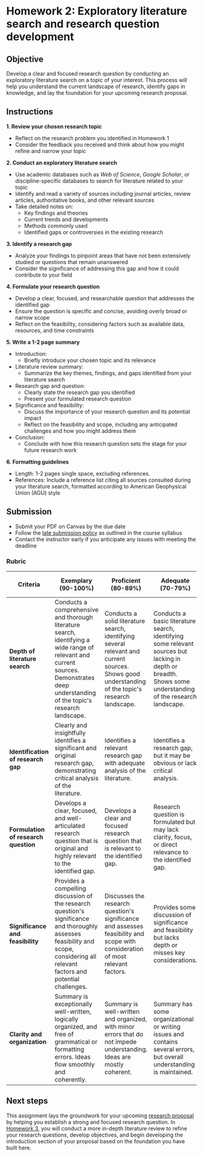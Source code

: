 # Homework 2: Exploratory literature search and research question development

## Objective
Develop a clear and focused research question by conducting an exploratory literature search on a topic of your interest. This process will help you understand the current landscape of research, identify gaps in knowledge, and lay the foundation for your upcoming research proposal.

## Instructions

**1. Review your chosen research topic**
- Reflect on the research problem you identified in Homework 1
- Consider the feedback you received and think about how you might refine and narrow your topic

**2. Conduct an exploratory literature search**
- Use academic databases such as *Web of Science*, *Google Scholar*, or discipline-specific databases to search for literature related to your topic
- Identify and read a variety of sources including journal articles, review articles, authoritative books, and other relevant sources
- Take detailed notes on:
  - Key findings and theories
  - Current trends and developments
  - Methods commonly used
  - Identified gaps or controversies in the existing research

**3. Identify a research gap**
- Analyze your findings to pinpoint areas that have not been extensively studied or questions that remain unanswered
- Consider the significance of addressing this gap and how it could contribute to your field

**4. Formulate your research question**
- Develop a clear, focused, and researchable question that addresses the identified gap
- Ensure the question is specific and concise, avoiding overly broad or narrow scope
- Reflect on the feasibility, considering factors such as available data, resources, and time constraints

**5. Write a 1-2 page summary**
- Introduction:
  - Briefly introduce your chosen topic and its relevance
- Literature review summary:
  - Summarize the key themes, findings, and gaps identified from your literature search
- Research gap and question:
  - Clearly state the research gap you identified
  - Present your formulated research question
- Significance and feasibility:
  - Discuss the importance of your research question and its potential impact
  - Reflect on the feasibility and scope, including any anticipated challenges and how you might address them
- Conclusion:
  - Conclude with how this research question sets the stage for your future research work

**6. Formatting guidelines**
- Length: 1-2 pages single space, excluding references.
- References: Include a reference list citing all sources consulted during your literature search, formatted according to American Geophysical Union (AGU) style 

## Submission
- Submit your PDF on Canvas by the due date
- Follow the [late submission policy](https://aselshall.github.io/rm#late-assignment-and-report-policy) as outlined in the course syllabus
- Contact the instructor early if you anticipate any issues with meeting the deadline


### Rubric

| **Criteria**                         | **Exemplary (90-100%)**                                                                                                                                     | **Proficient (80-89%)**                                                                                                                    | **Adequate (70-79%)**                                                                                                               | **Needs Improvement (60-69%)**                                                                                                    | **Incomplete (<60%)**                                                                       | **Weight** |
|---------------------------------------|-------------------------------------------------------------------------------------------------------------------------------------------------------------|--------------------------------------------------------------------------------------------------------------------------------------------|--------------------------------------------------------------------------------------------------------------------------------------|-----------------------------------------------------------------------------------------------------------------------------------|---------------------------------------------------------------------------------------------|-----------|
| **Depth of literature search**        | Conducts a comprehensive and thorough literature search, identifying a wide range of relevant and current sources. Demonstrates deep understanding of the topic's research landscape. | Conducts a solid literature search, identifying several relevant and current sources. Shows good understanding of the topic's research landscape. | Conducts a basic literature search, identifying some relevant sources but lacking in depth or breadth. Shows some understanding of the research landscape. | Literature search is superficial, with few relevant sources identified. Shows limited understanding of the research landscape. | Minimal or no literature search conducted; lacks understanding of the research landscape. | 30%      |
| **Identification of research gap**    | Clearly and insightfully identifies a significant and original research gap, demonstrating critical analysis of the literature.                                             | Identifies a relevant research gap with adequate analysis of the literature.                                                                | Identifies a research gap, but it may be obvious or lack critical analysis.                                                          | Research gap identified is unclear, insignificant, or not well-supported by the literature review.                                | Fails to identify a relevant research gap.                                                  | 20%      |
| **Formulation of research question**  | Develops a clear, focused, and well-articulated research question that is original and highly relevant to the identified gap.                                         | Develops a clear and focused research question that is relevant to the identified gap.                                                     | Research question is formulated but may lack clarity, focus, or direct relevance to the identified gap.                              | Research question is unclear, unfocused, or poorly formulated.                                                                   | No research question formulated.                                                            | 25%      |
| **Significance and feasibility**      | Provides a compelling discussion of the research question's significance and thoroughly assesses feasibility and scope, considering all relevant factors and potential challenges. | Discusses the research question's significance and assesses feasibility and scope with consideration of most relevant factors.              | Provides some discussion of significance and feasibility but lacks depth or misses key considerations.                                | Discussion of significance and feasibility is superficial or lacks critical considerations.                                       | Does not discuss significance or feasibility.                                               | 15%      |
| **Clarity and organization**          | Summary is exceptionally well-written, logically organized, and free of grammatical or formatting errors. Ideas flow smoothly and coherently.                                 | Summary is well-written and organized, with minor errors that do not impede understanding. Ideas are mostly coherent.                       | Summary has some organizational or writing issues and contains several errors, but overall understanding is maintained.              | Summary is poorly organized, with frequent errors that hinder understanding and coherence.                                        | Summary is unclear, disorganized, and contains numerous errors.                             | 10%      |

## Next steps
This assignment lays the groundwork for your upcoming [research proposal](https://https://aselshall.github.io/rm/hw/proposal-hw) by helping you establish a strong and focused research question. In [Homework 3](https://https://aselshall.github.io/rm/hw/hw3), you will conduct a more in-depth literature review to refine your research questions, develop objectives, and begin developing the introduction section of your proposal based on the foundation you have built here.
